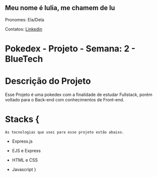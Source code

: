 ## Meu nome é Iulia, me chamem de Iu
Pronomes: Ela/Dela

Contatos: <a href="https://www.linkedin.com/in/iulia-mitch-f-dos-santos-29b015230/">Linkedin</a>

# Pokedex - Projeto - Semana: 2 - BlueTech

# Descrição do Projeto
Esse Projeto é uma pokedex com a finalidade de estudar Fullstack, porém voltado para o Back-end com conhecimentos de Front-end.


# Stacks {
    As tecnologias que usei para esse projeto estão abaixo.
    
   - Express.js

   - EJS e Express

   - HTML e CSS

   - Javascript
}


